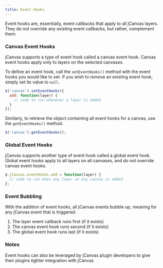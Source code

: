 ```yaml
---
title: Event Hooks
---
```


Event hooks are, essentially, event callbacks that apply to all jCanvas layers. They do not override any existing event callbacks, but rather, complement them.

### Canvas Event Hooks

jCanvas supports a type of event hook called a canvas event hook. Canvas event hooks apply only to layers on the selected canvases.

To define an event hook, call the `setEventHooks()` method with the event hooks you would like to set. If you wish to remove an existing event hook, simply set its value to `null`.

```js
$('canvas').setEventHooks({
  add: function(layer) {
    // code to run whenever a layer is added
  }
});
```

Similarly, to retrieve the object containing all event hooks for a canvas, use the `getEventHooks()` method.

```js
$('canvas').getEventHooks();
```

### Global Event Hooks

jCanvas supports another type of event hook called a global event hook. Global event hooks apply to all layers on all canvases, and do not override canvas event hooks.

```js
$.jCanvas.eventHooks.add = function(layer) {
  // code to run when any layer on any canvas is added
};
```

### Event Bubbling

With the addition of event hooks, all jCanvas events bubble up, meaning for any jCanvas event that is triggered:

  1. The layer event callback runs first (if it exists)
  2. The canvas event hook runs second (if it exists)
  3. The global event hook runs last (if it exists)

### Notes

Event hooks can also be leveraged by jCanvas plugin developers to give their plugins tighter integration with jCanvas
